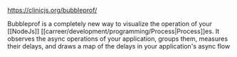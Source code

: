 https://clinicjs.org/bubbleprof/

Bubbleprof is a completely new way to visualize the operation of your [[NodeJs]] [[carreer/development/programming/Process|Process]]es. It observes the async operations of your application, groups them, measures their delays, and draws a map of the delays in your application's async flow

